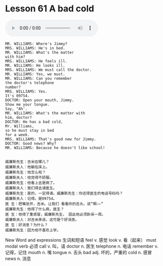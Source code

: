 # Lesson 61 A bad cold

​<audio id="audio" controls="" loop="loop">
    <source id="mp3" src="https://online1.tingclass.net/lesson/shi0529/0000/16/61.mp3"> 
</audio>

```
MR. WILLIAMS: Where's Jimmy?
MRS. WILLIAMS: He's in bed.
MR. WILLIAMS: What's the matter
with him?
MRS. WILLIAMS: He feels ill.
MR. WILLIAMS: He looks ill.
MRS. WILLIAMS: We must call the doctor.
MR. WILLIAMS: Yes, we must.
MR. WILLIAMS: Can you remember
the doctor's telephone
number?
MRS. WILLIAMS: Yes.
It's 09754.
DOCTOR: Open your mouth, Jimmy.
Show me your tongue.
Say, "Ah'.
MR. WILLIAMS: What's the matter with
him, doctor?
DOCTOR: He has a bad cold,
Mr. Williams,
so he must stay in bed
for a week.
MRS. WILLIAMS: That's good new for Jimmy.
DOCTOR: Good news? Why?
MR. WILLIAMS: Because he doesn't like school!


威廉斯先生：吉米在哪儿？
威廉斯夫人：他躺在床上。
威廉斯先生：他怎么啦？
威廉斯夫人：他觉得不舒服。
威廉斯先生：他看上去是病了。
威廉斯夫人：我们得去请医生。
威廉斯先生：是的，一定得请。威廉斯先生：你还得医生的电话号码吗？
威廉斯夫人：记得。是09754。
医 生：把嘴张开，吉米。让我们 看看你的舌头。说“啊——”
威廉斯先生：他得了什么病，医生？
医 生：他得了重感冒，威廉斯先生， 因此他必须卧床一周。
威廉斯夫人：对吉米来说，这可是个好消息。
医 生：好消息？为什么？
威廉斯先生：因为他不喜欢上学。
```
New Word and expressions 生词和短语
feel
v. 感觉
look
v. 看（起来）
must
modal verb 必须
call
v. 叫，请
doctor
n. 医生
telephone
n. 电话
remember
v. 记得，记住
mouth
n. 嘴
tongue
n. 舌头
bad
adj. 坏的，严重的
cold
n. 感冒
news
n. 消息


